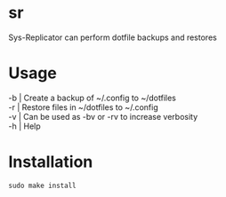# sr
Sys-Replicator can perform dotfile backups and restores
# Usage
-b | Create a backup of ~/.config to ~/dotfiles  
-r | Restore files in ~/dotfiles to ~/.config  
-v | Can be used as -bv or -rv to increase verbosity  
-h | Help
# Installation
`sudo make install`
